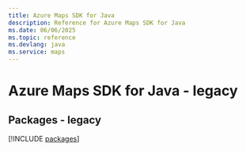 ```yaml
---
title: Azure Maps SDK for Java
description: Reference for Azure Maps SDK for Java
ms.date: 06/06/2025
ms.topic: reference
ms.devlang: java
ms.service: maps
---
```

# Azure Maps SDK for Java - legacy
## Packages - legacy
[!INCLUDE [packages](maps-index.md)]